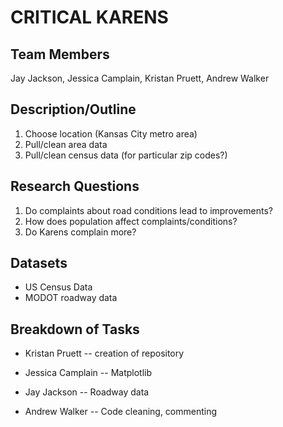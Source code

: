 ﻿# CRITICAL KARENS
## Team Members 
Jay Jackson, Jessica Camplain, Kristan Pruett, Andrew Walker
## Description/Outline
1. Choose location (Kansas City metro area)
2. Pull/clean area data 
3. Pull/clean census data (for particular zip codes?)
## Research Questions
1. Do complaints about road conditions lead to improvements?
2. How does population affect complaints/conditions?
3. Do Karens complain more? 
## Datasets
- US Census Data
- MODOT roadway data
## Breakdown of Tasks
- Kristan Pruett
-- creation of repository

- Jessica Camplain
-- Matplotlib

- Jay Jackson
-- Roadway data

- Andrew Walker
-- Code cleaning, commenting

